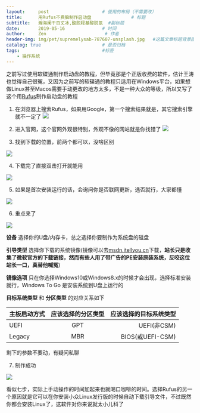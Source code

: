 ```yaml
---
layout:     post                    # 使用的布局（不需要改）
title:      用Rufus不费脑制作启动盘               # 标题
subtitle:   瀚海阑干百丈冰,酸脱羟基醇脱氢  #副标题
date:       2019-05-16              # 时间
author:     Zen                      # 作者
header-img: img/pet/supremelysab-787607-unsplash.jpg   #这篇文章标题背景图片
catalog: true                       # 是否归档
tags:                               #标签
    - 操作系统
---
```

之前写过使用软碟通制作启动盘的教程，但毕竟那是个正版收费的软件，估计王涛也觉得自己很冤，又因为之前写的软碟通的教程只适用在Windows平台，如果想做Linux甚至Macos需要手动更改的地方太多，不是一种大众的等级，所以又写了这个用[Rufus](https://rufus.ie/)制作启动盘的教程

1. 在浏览器上搜索Rufus，如果用Google，第一个搜索结果就是，其它搜索引擎就不一定了
![](https://raw.githubusercontent.com/zhangyiming748/zhangyiming748.github.io/master/img/Make_Bootable_USB/搜索Rufus.webp)

2. 进入官网，这个官网外观很特别，外观不像的网站就是你找错了
![](https://raw.githubusercontent.com/zhangyiming748/zhangyiming748.github.io/master/img/Make_Bootable_USB/进入Rufus官网.webp)

3. 找到下载的位置，前两个都可以，没啥区别

![](https://raw.githubusercontent.com/zhangyiming748/zhangyiming748.github.io/master/img/Make_Bootable_USB/下载Rufus.webp)

4. 下载完了直接双击打开就能用

![](https://raw.githubusercontent.com/zhangyiming748/zhangyiming748.github.io/master/img/Make_Bootable_USB/绿色版直接打开.webp)

5. 如果是首次安装运行的话，会询问你是否联网更新，选否就行，大家都懂

![](https://raw.githubusercontent.com/zhangyiming748/zhangyiming748.github.io/master/img/Make_Bootable_USB/选否就可以了.webp)

6. 重点来了

![](https://raw.githubusercontent.com/zhangyiming748/zhangyiming748.github.io/master/img/Make_Bootable_USB/对应关系.webp)

**设备** 选择你的U盘/内存卡，总之选择你要制作为系统盘的磁盘

**引导类型** 选择你下载的系统镜像(镜像可以去[msdn.itellyou.cn](https://msdn.itellyou.cn)下载，**站长只是收集了微软官方的下载链接，然而有些人用了带广告的PE安装原装系统，反咬这位站长一口，真替他喊冤**)

**镜像选项** 只在你选择Windows10或Windows8.x的时候才会出现，选择标准安装就行，Windows To Go 是安装系统到U盘上运行的

**目标系统类型** 和 **分区类型** 的对应关系如下

主板启动方式|应该选择的分区类型|应该选择的目标系统类型
---|:--:|---:
UEFI|GPT|UEFI(非CSM)
Legacy|MBR|BIOS(或UEFI-CSM)

剩下的参数不要动，有疑问私聊

7. 制作成功

![](https://raw.githubusercontent.com/zhangyiming748/zhangyiming748.github.io/master/img/Make_Bootable_USB/制作成功.webp)

看似七步，实际上手动操作的时间加起来也就喝口咖啡的时间。选择Rufus的另一个原因就是它可以在你安装小众Linux发行版的时候自动下载引导文件，不过既然你都会安装Linux了，这软件对你来说就太小儿科了
